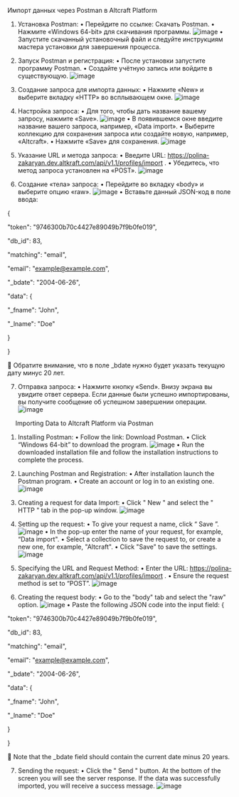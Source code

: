Импорт данных через Postman в Altcraft Platform
1.	Установка Postman:
•	Перейдите по ссылке: Скачать Postman.
•	Нажмите «Windows 64-bit» для скачивания программы.
![image](https://github.com/ntrukhnin/ntrukhnin/assets/173993952/1af21d9b-4607-457b-989f-f9837fc5ba1e)
•	Запустите скачанный установочный файл и следуйте инструкциям мастера установки для завершения процесса.

2.	Запуск Postman и регистрация:
•	После установки запустите программу Postman. 
•	Создайте учётную запись или войдите в существующую.
![image](https://github.com/ntrukhnin/ntrukhnin/assets/173993952/2fb06bcc-8bc5-4a21-9c9a-6134ea2e36af)

3.	Создание запроса для импорта данных:
•	Нажмите «New» и выберите вкладку «HTTP» во всплывающем окне.
![image](https://github.com/ntrukhnin/ntrukhnin/assets/173993952/d87e1042-a5ca-4a82-bbfc-3cf4696ba7ed)

4.	Настройка запроса:
•	Для того, чтобы дать название вашему запросу, нажмите «Save».
![image](https://github.com/ntrukhnin/ntrukhnin/assets/173993952/ed744237-5be4-4682-9a8a-0f41969405fd)
•	В появившемся окне введите название вашего запроса, например, «Data import».
•	Выберите коллекцию для сохранения запроса или создайте новую, например, «Altcraft».
•	Нажмите «Save» для сохранения.
![image](https://github.com/ntrukhnin/ntrukhnin/assets/173993952/24d8af15-9555-4d53-94ed-14dcf23f83e4)


5.	Указание URL и метода запроса:
•	Введите URL: https://polina-zakaryan.dev.altkraft.com/api/v1.1/profiles/import .
•	Убедитесь, что метод запроса установлен на «POST».
![image](https://github.com/ntrukhnin/ntrukhnin/assets/173993952/e1d9ace6-a9b0-40fa-a444-6d6ac3a7beef)

6.	Создание «тела» запроса:
•	Перейдите во вкладку «body» и выберите опцию «raw».
![image](https://github.com/ntrukhnin/ntrukhnin/assets/173993952/8568e054-014d-4a32-97d2-efd63852c77a)
•	Вставьте данный JSON-код в поле ввода:

{

"token": "9746300b70c4427e89049b7f9b0fe019",

"db_id": 83,

"matching": "email",

"email": "example@example.com",

"_bdate": "2004-06-26",

"data": {

"_fname": "John",

"_lname": "Doe"

}

}

	Обратите внимание, что в поле _bdate нужно будет указать текущую дату минус 20 лет.

7.	Отправка запроса:
•	Нажмите кнопку «Send». Внизу экрана вы увидите ответ сервера. Если данные были успешно импортированы, вы получите сообщение об успешном завершении операции.
![image](https://github.com/ntrukhnin/ntrukhnin/assets/173993952/2a1f31bd-8553-4f50-ac32-34710a4d7bb9)

 

 
Importing Data to Altcraft Platform via Postman
1.	Installing Postman:
•	Follow the link: Download Postman.
•	Click “Windows 64-bit” to download the program.
![image](https://github.com/ntrukhnin/ntrukhnin/assets/173993952/1af21d9b-4607-457b-989f-f9837fc5ba1e)
•	Run the downloaded installation file and follow the installation instructions to complete the process.

2.	Launching Postman and Registration:
•	After installation launch the Postman program.
•	Create an account or log in to an existing one.
![image](https://github.com/ntrukhnin/ntrukhnin/assets/173993952/2fb06bcc-8bc5-4a21-9c9a-6134ea2e36af)

3.	Creating a request for data Import:
•	Click " New " and select the " HTTP " tab in the pop-up window.
![image](https://github.com/ntrukhnin/ntrukhnin/assets/173993952/d87e1042-a5ca-4a82-bbfc-3cf4696ba7ed)

4.	 Setting up the request:
•	To give your request a name, click “ Save ”.
![image](https://github.com/ntrukhnin/ntrukhnin/assets/173993952/ed744237-5be4-4682-9a8a-0f41969405fd)
•	In the pop-up enter the name of your request, for example, “Data import".
•	Select a collection to save the request to, or create a new one, for example, "Altcraft".
•	Click "Save" to save the settings.
![image](https://github.com/ntrukhnin/ntrukhnin/assets/173993952/24d8af15-9555-4d53-94ed-14dcf23f83e4)

5.	Specifying the URL and Request Method:
•	Enter the URL: https://polina-zakaryan.dev.altkraft.com/api/v1.1/profiles/import .
•	 Ensure the request method is set to “POST”.
![image](https://github.com/ntrukhnin/ntrukhnin/assets/173993952/e1d9ace6-a9b0-40fa-a444-6d6ac3a7beef)

6.	Creating the request body:
•	Go to the "body" tab and select the "raw" option.
![image](https://github.com/ntrukhnin/ntrukhnin/assets/173993952/8568e054-014d-4a32-97d2-efd63852c77a)
•	Paste the following JSON code into the input field:
{

"token": "9746300b70c4427e89049b7f9b0fe019",

"db_id": 83,

"matching": "email",

"email": "example@example.com",

"_bdate": "2004-06-26",

"data": {

"_fname": "John",

"_lname": "Doe"

}

}


	Note that the _bdate field should contain the current date minus 20 years.

7.	Sending the request:
•	Click the " Send " button. At the bottom of the screen you will see the server response. If the data was successfully imported, you will receive a success message.
![image](https://github.com/ntrukhnin/ntrukhnin/assets/173993952/2a1f31bd-8553-4f50-ac32-34710a4d7bb9)
